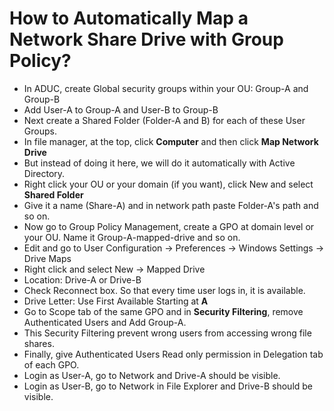 # How to Automatically Map a Network Share Drive with Group Policy?

- In ADUC, create Global security groups within your OU: Group-A and Group-B
- Add User-A to Group-A and User-B to Group-B
- Next create a Shared Folder (Folder-A and B) for each of these User Groups.
- In file manager, at the top, click **Computer** and then click **Map Network Drive**
- But instead of doing it here, we will do it automatically with Active Directory.
- Right click your OU or your domain (if you want), click New and select **Shared Folder**
- Give it a name (Share-A) and in network path paste Folder-A's path and so on.
- Now go to Group Policy Management, create a GPO at domain level or your OU. Name it Group-A-mapped-drive and so on.
- Edit and go to User Configuration -> Preferences -> Windows Settings -> Drive Maps
- Right click and select New -> Mapped Drive
- Location: Drive-A or Drive-B
- Check Reconnect box. So that every time user logs in, it is available.
- Drive Letter: Use First Available Starting at **A**
- Go to Scope tab of the same GPO and in **Security Filtering**, remove Authenticated Users and Add Group-A.
- This Security Filtering prevent wrong users from accessing wrong file shares.
- Finally, give Authenticated Users Read only permission in Delegation tab of each GPO.
- Login as User-A, go to Network and Drive-A should be visible.
- Login as User-B, go to Network in File Explorer and Drive-B should be visible.
